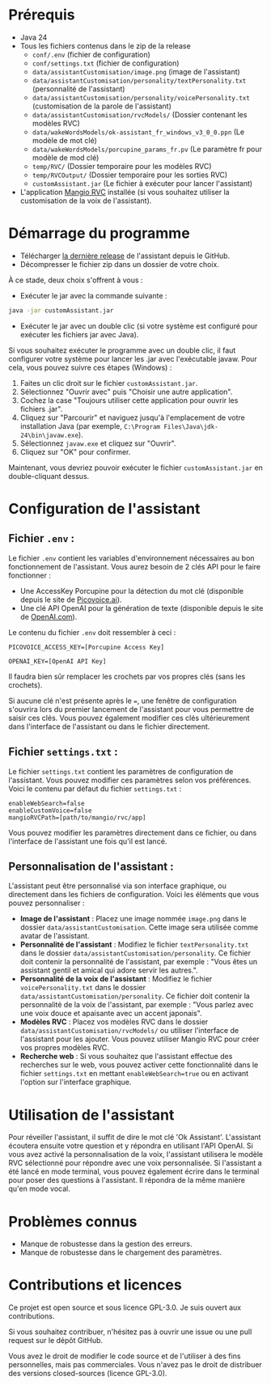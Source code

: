 # Prérequis
- Java 24
- Tous les fichiers contenus dans le zip de la release
  - `conf/.env` (fichier de configuration)
  - `conf/settings.txt` (fichier de configuration)
  - `data/assistantCustomisation/image.png` (image de l'assistant)
  - `data/assistantCustomisation/personality/textPersonality.txt` (personnalité de l'assistant)
  - `data/assistantCustomisation/personality/voicePersonality.txt` (customisation de la parole de l'assistant)
  - `data/assistantCustomisation/rvcModels/` (Dossier contenant les modèles RVC)
  - `data/wakeWordsModels/ok-assistant_fr_windows_v3_0_0.ppn` (Le modèle de mot clé)
  - `data/wakeWordsModels/porcupine_params_fr.pv` (Le paramètre fr pour modèle de mod clé)
  - `temp/RVC/` (Dossier temporaire pour les modèles RVC)
  - `temp/RVCOutput/` (Dossier temporaire pour les sorties RVC)
  - `customAssistant.jar` (Le fichier à exécuter pour lancer l'assistant)
- L'application [Mangio RVC](https://github.com/Mangio621/Mangio-RVC-Fork/releases/latest) installée (si vous souhaitez utiliser la customisation de la voix de l'assistant).

# Démarrage du programme
- Télécharger [la dernière release](https://github.com/ANTHONUSS/CustomAssistant/releases/latest) de l'assistant depuis le GitHub.
- Décompresser le fichier zip dans un dossier de votre choix.
 
À ce stade, deux choix s'offrent à vous :

- Exécuter le jar avec la commande suivante :

```bash
java -jar customAssistant.jar
```

- Exécuter le jar avec un double clic (si votre système est configuré pour exécuter les fichiers jar avec Java).

Si vous souhaitez exécuter le programme avec un double clic, il faut configurer votre système pour lancer les .jar avec l'exécutable javaw. Pour cela, vous pouvez suivre ces étapes (Windows) :
1. Faites un clic droit sur le fichier `customAssistant.jar`.
2. Sélectionnez "Ouvrir avec" puis "Choisir une autre application".
3. Cochez la case "Toujours utiliser cette application pour ouvrir les fichiers .jar".
4. Cliquez sur "Parcourir" et naviguez jusqu'à l'emplacement de votre installation Java (par exemple, `C:\Program Files\Java\jdk-24\bin\javaw.exe`).
5. Sélectionnez `javaw.exe` et cliquez sur "Ouvrir".
6. Cliquez sur "OK" pour confirmer.

Maintenant, vous devriez pouvoir exécuter le fichier `customAssistant.jar` en double-cliquant dessus.

# Configuration de l'assistant

## Fichier `.env` :

Le fichier `.env` contient les variables d'environnement nécessaires au bon fonctionnement de l'assistant. Vous aurez besoin de 2 clés API pour le faire fonctionner :
- Une AccessKey Porcupine pour la détection du mot clé (disponible depuis le site de [Picovoice.ai](https://console.picovoice.ai/)).
- Une clé API OpenAI pour la génération de texte (disponible depuis le site de [OpenAI.com](https://platform.openai.com)).

Le contenu du fichier `.env` doit ressembler à ceci :

```dotenv
PICOVOICE_ACCESS_KEY=[Porcupine Access Key]

OPENAI_KEY=[OpenAI API Key]
```

Il faudra bien sûr remplacer les crochets par vos propres clés (sans les crochets).

Si aucune clé n'est présente après le `=`, une fenêtre de configuration s'ouvrira lors du premier lancement de l'assistant pour vous permettre de saisir ces clés. Vous pouvez également modifier ces clés ultérieurement dans l'interface de l'assistant ou dans le fichier directement.

## Fichier `settings.txt` :

Le fichier `settings.txt` contient les paramètres de configuration de l'assistant. Vous pouvez modifier ces paramètres selon vos préférences. Voici le contenu par défaut du fichier `settings.txt` :

```
enableWebSearch=false
enableCustomVoice=false
mangioRVCPath=[path/to/mangio/rvc/app]
```

Vous pouvez modifier les paramètres directement dans ce fichier, ou dans l'interface de l'assistant une fois qu'il est lancé.

## Personnalisation de l'assistant :
L'assistant peut être personnalisé via son interface graphique, ou directement dans les fichiers de configuration. Voici les éléments que vous pouvez personnaliser :
- **Image de l'assistant** : Placez une image nommée `image.png` dans le dossier `data/assistantCustomisation`. Cette image sera utilisée comme avatar de l'assistant.
- **Personnalité de l'assistant** : Modifiez le fichier `textPersonality.txt` dans le dossier `data/assistantCustomisation/personality`. Ce fichier doit contenir la personnalité de l'assistant, par exemple : "Vous êtes un assistant gentil et amical qui adore servir les autres.".
- **Personnalité de la voix de l'assistant** : Modifiez le fichier `voicePersonality.txt` dans le dossier `data/assistantCustomisation/personality`. Ce fichier doit contenir la personnalité de la voix de l'assistant, par exemple : "Vous parlez avec une voix douce et apaisante avec un accent japonais".
- **Modèles RVC** : Placez vos modèles RVC dans le dossier `data/assistantCustomisation/rvcModels/` ou utiliser l'interface de l'assistant pour les ajouter. Vous pouvez utiliser Mangio RVC pour créer vos propres modèles RVC.
- **Recherche web** : Si vous souhaitez que l'assistant effectue des recherches sur le web, vous pouvez activer cette fonctionnalité dans le fichier `settings.txt` en mettant `enableWebSearch=true` ou en activant l'option sur l'interface graphique.

# Utilisation de l'assistant
Pour réveiller l'assistant, il suffit de dire le mot clé 'Ok Assistant'. L'assistant écoutera ensuite votre question et y répondra en utilisant l'API OpenAI. Si vous avez activé la personnalisation de la voix, l'assistant utilisera le modèle RVC sélectionné pour répondre avec une voix personnalisée.
Si l'assistant a été lancé en mode terminal, vous pouvez également écrire dans le terminal pour poser des questions à l'assistant. Il répondra de la même manière qu'en mode vocal.

# Problèmes connus
- Manque de robustesse dans la gestion des erreurs.
- Manque de robustesse dans le chargement des paramètres.

# Contributions et licences
Ce projet est open source et sous licence GPL-3.0. Je suis ouvert aux contributions.

Si vous souhaitez contribuer, n'hésitez pas à ouvrir une issue ou une pull request sur le dépôt GitHub.

Vous avez le droit de modifier le code source et de l'utiliser à des fins personnelles, mais pas commerciales. Vous n'avez pas le droit de distribuer des versions closed-sources (licence GPL-3.0).